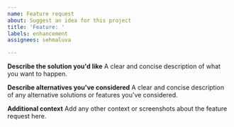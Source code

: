 ```yaml
---
name: Feature request
about: Suggest an idea for this project
title: 'Feature: '
labels: enhancement
assignees: sehmaluva

---
```


**Describe the solution you'd like**
A clear and concise description of what you want to happen.

**Describe alternatives you've considered**
A clear and concise description of any alternative solutions or features you've considered.

**Additional context**
Add any other context or screenshots about the feature request here.
